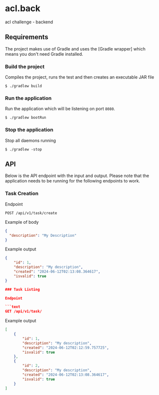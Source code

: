 # acl.back
acl challenge - backend

## Requirements

The project makes use of Gradle and uses the [Gradle wrapper] which means you don't need Gradle installed.


### Build the project

Compiles the project, runs the test and then creates an executable JAR file

```console
$ ./gradlew build
```
### Run the application

Run the application which will be listening on port `8080`.

```console
$ ./gradlew bootRun
```

### Stop the application

Stop all daemons running

```console
$ ./gradlew -stop
```

## API

Below is the API endpoint with the input and output. Please note that the application needs to be
running for the following endpoints to work.

### Task Creation

Endpoint

```text
POST /api/v1/task/create
```

Example of body

```json
{
  "description": "My Description"
}
```
Example output

```json
{
    "id": 1,
    "description": "My description",
    "created": "2024-06-12T02:13:08.364617",
    "isvalid": true
}

### Task Listing

Endpoint

```text
GET /api/v1/task/
```

Example output

```json
[
    {
        "id": 1,
        "description": "My description",
        "created": "2024-06-12T02:12:59.757725",
        "isvalid": true
    },
    {
        "id": 2,
        "description": "My description",
        "created": "2024-06-12T02:13:08.364617",
        "isvalid": true
    }
]
